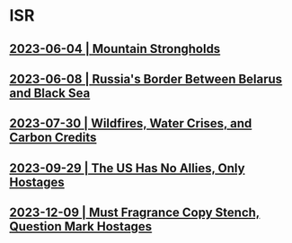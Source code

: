 # ISR

## [2023-06-04 | Mountain Strongholds](https://github.com/just-noticeable/isr/blob/main/docs/2023-06-04.md#mountain-strongholds)

## [2023-06-08 | Russia's Border Between Belarus and Black Sea](https://github.com/just-noticeable/isr/blob/main/docs/2023-06-08.md#russias-border-between-belarus-and-black-sea)

## [2023-07-30 | Wildfires, Water Crises, and Carbon Credits](https://github.com/just-noticeable/isr/blob/main/docs/2023-07-30.md#wildfires-water-crises-and-carbon-credits)

## [2023-09-29 | The US Has No Allies, Only Hostages](https://github.com/just-noticeable/isr/blob/main/docs/2023-09-28.md#the-us-has-no-allies-only-hostages)

## [2023-12-09 | Must Fragrance Copy Stench, Question Mark Hostages](https://github.com/just-noticeable/isr/blob/main/docs/2023-09-28.md#the-us-has-no-allies-only-hostages)

